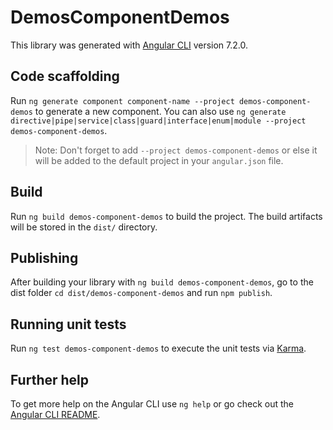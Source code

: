 # DemosComponentDemos

This library was generated with [Angular CLI](https://github.com/angular/angular-cli) version 7.2.0.

## Code scaffolding

Run `ng generate component component-name --project demos-component-demos` to generate a new component. You can also use `ng generate directive|pipe|service|class|guard|interface|enum|module --project demos-component-demos`.

> Note: Don't forget to add `--project demos-component-demos` or else it will be added to the default project in your `angular.json` file.

## Build

Run `ng build demos-component-demos` to build the project. The build artifacts will be stored in the `dist/` directory.

## Publishing

After building your library with `ng build demos-component-demos`, go to the dist folder `cd dist/demos-component-demos` and run `npm publish`.

## Running unit tests

Run `ng test demos-component-demos` to execute the unit tests via [Karma](https://karma-runner.github.io).

## Further help

To get more help on the Angular CLI use `ng help` or go check out the [Angular CLI README](https://github.com/angular/angular-cli/blob/master/README.md).

